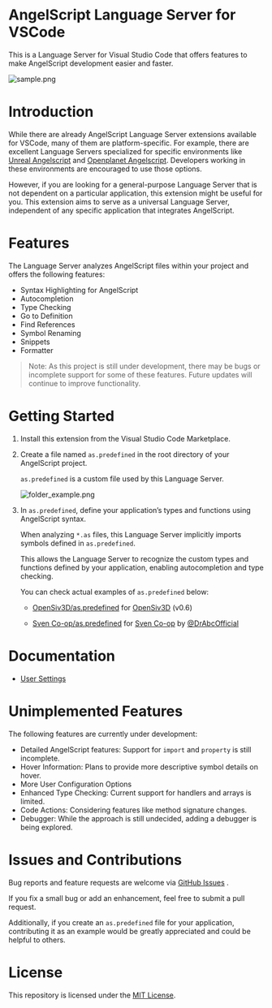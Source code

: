 # AngelScript Language Server for VSCode

This is a Language Server for Visual Studio Code that offers features to make AngelScript development easier and faster.

![sample.png](https://raw.githubusercontent.com/sashi0034/angel-lsp/main/sample.png)


# Introduction

While there are already AngelScript Language Server extensions available for VSCode, many of them are platform-specific.
For example, there are excellent Language Servers specialized for specific environments like 
[Unreal Angelscript](https://marketplace.visualstudio.com/items?itemName=Hazelight.unreal-angelscript) and
[Openplanet Angelscript](https://marketplace.visualstudio.com/items?itemName=XertroV.openplanet-angelscript).
Developers working in these environments are encouraged to use those options.

However, if you are looking for a general-purpose Language Server that is not dependent on a particular application, this extension might be useful for you.
This extension aims to serve as a universal Language Server, independent of any specific application that integrates AngelScript.


# Features

The Language Server analyzes AngelScript files within your project and offers the following features:

- Syntax Highlighting for AngelScript
- Autocompletion
- Type Checking
- Go to Definition
- Find References
- Symbol Renaming
- Snippets
- Formatter

> Note: As this project is still under development, there may be bugs or incomplete support for some of these features. Future updates will continue to improve functionality.


# Getting Started

1. Install this extension from the Visual Studio Code Marketplace.

1. Create a file named `as.predefined` in the root directory of your AngelScript project.

   `as.predefined` is a custom file used by this Language Server.

   ![folder_example.png](https://raw.githubusercontent.com/sashi0034/angel-lsp/main/folder_example.png)

1. In `as.predefined`, define your application’s types and functions using AngelScript syntax.

   When analyzing `*.as` files, this Language Server implicitly imports symbols defined in `as.predefined`.

   This allows the Language Server to recognize the custom types and functions defined by your application, enabling autocompletion and type checking.

   You can check actual examples of `as.predefined` below:

    - [OpenSiv3D/as.predefined](./examples/OpenSiv3D/as.predefined) for [OpenSiv3D](https://github.com/Siv3D/OpenSiv3D) (v0.6)

    - [Sven Co-op/as.predefined](./examples/Sven%20Co-op/as.predefined) for [Sven Co-op](https://store.steampowered.com/app/225840/Sven_Coop) by [@DrAbcOfficial](https://github.com/DrAbcOfficial)

# Documentation

- [User Settings](./docs/user_settings.md)


# Unimplemented Features

The following features are currently under development:

- Detailed AngelScript features: Support for `import` and `property` is still incomplete.
- Hover Information: Plans to provide more descriptive symbol details on hover.
- More User Configuration Options
- Enhanced Type Checking: Current support for handlers and arrays is limited.
- Code Actions: Considering features like method signature changes.
- Debugger: While the approach is still undecided, adding a debugger is being explored.

# Issues and Contributions

Bug reports and feature requests are welcome via [GitHub Issues](https://github.com/sashi0034/angel-lsp/issues) .

If you fix a small bug or add an enhancement, feel free to submit a pull request.

Additionally, if you create an `as.predefined` file for your application, contributing it as an example would be greatly appreciated and could be helpful to others.


# License

This repository is licensed under the [MIT License](https://github.com/sashi0034/angel-lsp/blob/main/LICENSE).

